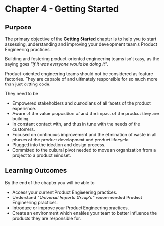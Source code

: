 # Chapter 4 - Getting Started

## Purpose

The primary objective of the **Getting Started** chapter is to help you to start assessing, understanding and improving your development team's Product Engineering practices.

Building and fostering product-oriented engineering teams isn’t easy, as the saying goes _"if it was everyone would be doing it"_.

Product-oriented engineering teams should not be considered as feature factories. They are capable of and ultimately responsible for so much more than just cutting code.

They need to be

- Empowered stakeholders and custodians of all facets of the product experience.
- Aware of the value proposition of and the impact of the product they are building.
- In constant contact with, and thus in tune with the needs of the customers.
- Focused on continuous improvement and the elimination of waste in all phases of the product development and product lifecycle.
- Plugged into the ideation and design process.
- Committed to the cultural pivot needed to move an organization from a project to a product mindset.

## Learning Outcomes

By the end of the chapter you will be able to

- Access your current Product Engineering practices.
- Understand _"Universal Imports Group's"_ recommended Product Engineering practices.
- Introduce or improve your Product Engineering practices.
- Create an environment which enables your team to better influence the products they are responsible for.
